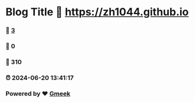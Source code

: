 # Blog Title :link: https://zh1044.github.io 
### :page_facing_up: [3](https://zh1044.github.io/tag.html) 
### :speech_balloon: 0 
### :hibiscus: 310 
### :alarm_clock: 2024-06-20 13:41:17 
### Powered by :heart: [Gmeek](https://github.com/Meekdai/Gmeek)
